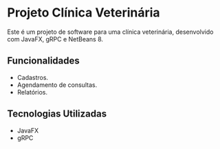 # Projeto Clínica Veterinária

Este é um projeto de software para uma clínica veterinária, desenvolvido com JavaFX, gRPC e NetBeans 8.

## Funcionalidades

- Cadastros.
- Agendamento de consultas.
- Relatórios.

## Tecnologias Utilizadas
- JavaFX
- gRPC
  
